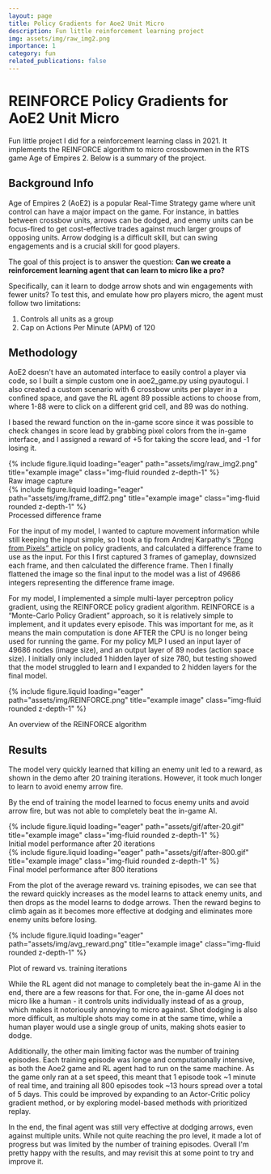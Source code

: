 ```yaml
---
layout: page
title: Policy Gradients for Aoe2 Unit Micro
description: Fun little reinforcement learning project
img: assets/img/raw_img2.png
importance: 1
category: fun
related_publications: false
---
```


# REINFORCE Policy Gradients for AoE2 Unit Micro

Fun little project I did for a reinforcement learning class in 2021. It implements the REINFORCE algorithm to micro crossbowmen in the RTS game Age of Empires 2.
Below is a summary of the project.


## Background Info

Age of Empires 2 (AoE2) is a popular Real-Time Strategy game where unit control can have a major impact on the game.
For instance, in battles between crossbow units, arrows can be dodged, and enemy units can be focus-fired to get cost-effective trades against
much larger groups of opposing units.
Arrow dodging is a difficult skill, but can swing engagements and is a crucial skill for good players.

The goal of this project is to answer the question:
**Can we create a reinforcement learning agent that can learn to micro like a pro?**

Specifically, can it learn to dodge arrow shots and win engagements with fewer units?
To test this, and emulate how pro players micro, the agent must follow two limitations:
<ol>
  <li>Controls all units as a group</li>
  <li>Cap on Actions Per Minute (APM) of 120</li>
</ol>


## Methodology
AoE2 doesn't have an automated interface to easily control a player via code, so I built a simple custom one in aoe2_game.py using pyautogui.
I also created a custom scenario with 6 crossbow units per player in a confined space, and gave the RL agent 89 possible actions to choose from, 
where 1-88 were to click on a different grid cell, and 89 was do nothing.

I based the reward function on the in-game score since it was possible to check changes in score lead by grabbing pixel colors from the in-game interface,
and I assigned a reward of +5 for taking the score lead, and -1 for losing it.

<div class="row">
    <div class="col-sm-6 mt-3 mt-md-0">
        {% include figure.liquid loading="eager" path="assets/img/raw_img2.png" title="example image" class="img-fluid rounded z-depth-1" %}
        <div class="caption">
            Raw image capture
        </div>
    </div>
    <div class="col-sm-6 mt-3 mt-md-0">
        {% include figure.liquid loading="eager" path="assets/img/frame_diff2.png" title="example image" class="img-fluid rounded z-depth-1" %}
        <div class="caption">
            Processed difference frame
        </div>
    </div>
</div>

For the input of my model, I wanted to capture movement information while still keeping the input simple, so I took a tip from Andrej Karpathy’s 
 <a href='http://karpathy.github.io/2016/05/31/rl/'>“Pong from Pixels” article</a> on policy gradients, and calculated a difference frame to use as the input.
 For this I first captured 3 frames of gameplay, downsized each frame, and then calculated the difference frame. Then I finally flattened the image
 so the final input to the model was a list of 49686 integers representing the difference frame image.

For my model, I implemented a simple multi-layer perceptron policy gradient, using the REINFORCE policy gradient algorithm.
REINFORCE is a “Monte-Carlo Policy Gradient” approach, so it is relatively simple to implement, and it updates every episode.
This was important for me, as it means the main computation is done AFTER the CPU is no longer being used for running the game.
For my policy MLP I used an input layer of 49686 nodes (image size), and an output layer of 89 nodes (action space size).
I initially only included 1 hidden layer of size 780, but testing showed that the model struggled to learn and I expanded to 2
hidden layers for the final model.

{% include figure.liquid loading="eager" path="assets/img/REINFORCE.png" title="example image" class="img-fluid rounded z-depth-1" %}
<div class="caption">
    An overview of the REINFORCE algorithm
</div>



## Results

The model very quickly learned that killing an enemy unit led to a reward, as shown in the demo after 20 training iterations.
However, it took much longer to learn to avoid enemy arrow fire.

By the end of training the model learned to focus enemy units and avoid arrow fire, but was not able to completely beat the 
in-game AI.

<div class="row">
    <div class="col-sm-6 mt-3 mt-md-0">
        {% include figure.liquid loading="eager" path="assets/gif/after-20.gif" title="example image" class="img-fluid rounded z-depth-1" %}
        <div class="caption">
            Initial model performance after 20 iterations
        </div>
    </div>
    <div class="col-sm-6 mt-3 mt-md-0">
        {% include figure.liquid loading="eager" path="assets/gif/after-800.gif" title="example image" class="img-fluid rounded z-depth-1" %}
        <div class="caption">
            Final model performance after 800 iterations
        </div>
    </div>
</div>

From the plot of the average reward vs. training episodes, we can see that the reward quickly increases as the model learns
to attack enemy units, and then drops as the model learns to dodge arrows. Then the reward begins to climb again as it becomes
more effective at dodging and eliminates more enemy units before losing.

{% include figure.liquid loading="eager" path="assets/img/avg_reward.png" title="example image" class="img-fluid rounded z-depth-1" %}
<div class="caption">
    Plot of reward vs. training iterations
</div>

While the RL agent did not manage to completely beat the in-game AI in the end, there are a few reasons for that. 
For one, the in-game AI does not micro like a human - it controls units individually instead of as a group,
which makes it notoriously annoying to micro against. Shot dodging is also more difficult, as multiple shots may come in at
the same time, while a human player would use a single group of units, making shots easier to dodge.

Additionally, the other main limiting factor was the number of training episodes. Each training episode was longe and
computationally intensive, as both the Aoe2 game and RL agent had to run on the same machine. As the game only ran at a 
set speed, this meant that 1 episode took ~1 minute of real time, and training all 800 episodes took ~13 hours spread
over a total of 5 days. This could be improved by expanding to an Actor-Critic policy gradient method, or by exploring
 model-based methods with prioritized replay.

In the end, the final agent was still very effective at dodging arrows, even against multiple units. While not quite
reaching the pro level, it made a lot of progress but was limited by the number of training episodes. Overall I'm pretty 
happy with the results, and may revisit this at some point to try and improve it.